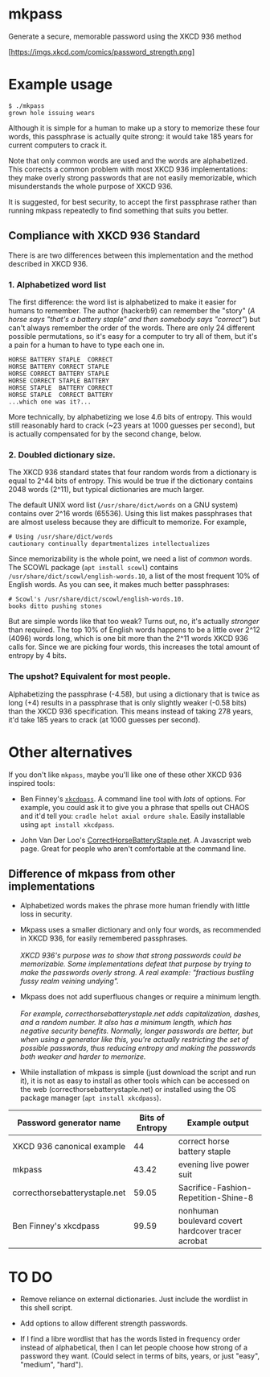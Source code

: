 # mkpass
Generate a secure, memorable password using the XKCD 936 method

[https://imgs.xkcd.com/comics/password_strength.png]

# Example usage

    $ ./mkpass
    grown hole issuing wears

Although it is simple for a human to make up a story to memorize these
four words, this passphrase is actually quite strong: it would take
185 years for current computers to crack it.

Note that only common words are used and the words are alphabetized.
This corrects a common problem with most XKCD 936 implementations:
they make overly strong passwords that are not easily memorizable,
which misunderstands the whole purpose of XKCD 936.

It is suggested, for best security, to accept the first passphrase
rather than running mkpass repeatedly to find something that suits you
better.

## Compliance with XKCD 936 Standard

There is are two differences between this implementation
and the method described in XKCD 936.

### 1. Alphabetized word list

The first difference: the word list is alphabetized to make it easier
for humans to remember. The author (hackerb9) can remember the "story"
(_A horse says "that's a battery staple" and then somebody says
"correct"_) but can't always remember the order of the words. There
are only 24 different possible permutations, so it's easy for a
computer to try all of them, but it's a pain for a human to have to
type each one in.

    HORSE BATTERY STAPLE  CORRECT
    HORSE BATTERY CORRECT STAPLE
    HORSE CORRECT BATTERY STAPLE
    HORSE CORRECT STAPLE BATTERY
    HORSE STAPLE  BATTERY CORRECT
    HORSE STAPLE  CORRECT BATTERY
    ...which one was it?...    

More technically, by alphabetizing we lose 4.6 bits of entropy. This
would still reasonably hard to crack (~23 years at 1000 guesses per
second), but is actually compensated for by the second change, below.

### 2. Doubled dictionary size. 

The XKCD 936 standard states that four random words from a dictionary
is equal to 2^44 bits of entropy. This would be true if the dictionary
contains 2048 words (2^11), but typical dictionaries are much larger.

The default UNIX word list (`/usr/share/dict/words` on a GNU system)
contains over 2^16 words (65536). Using this list makes passphrases
that are almost useless because they are difficult to memorize. For
example,

    # Using /usr/share/dict/words
    cautionary continually departmentalizes intellectualizes

Since memorizability is the whole point, we need a list of _common_
words. The SCOWL package (`apt install scowl`) contains
`/usr/share/dict/scowl/english-words.10`, a list of the most frequent
10% of English words. As you can see, it makes much better
passphrases:

    # Scowl's /usr/share/dict/scowl/english-words.10.
    books ditto pushing stones

But are simple words like that too weak? Turns out, no, it's actually
_stronger_ than required. The top 10% of English words happens to be a
little over 2^12 (4096) words long, which is one bit more than the
2^11 words XKCD 936 calls for. Since we are picking four words, this
increases the total amount of entropy by 4 bits.

### The upshot? Equivalent for most people. 

Alphabetizing the passphrase (-4.58), but using a dictionary that is
twice as long (+4) results in a passphrase that is only slightly
weaker (-0.58 bits) than the XKCD 936 specification. This means instead
of taking 278 years, it'd take 185 years to crack (at 1000 guesses per
second).

# Other alternatives

If you don't like `mkpass`, maybe you'll like one of these other XKCD 936 inspired tools:

* Ben Finney's
  [`xkcdpass`](https://github.com/redacted/XKCD-password-generator). A
  command line tool with *lots* of options. For example, you could ask
  it to give you a phrase that spells out CHAOS and it'd tell you:
  `cradle helot axial ordure shale`. Easily installable using `apt
  install xkcdpass`.

* John Van Der Loo's
  [CorrectHorseBatteryStaple.net](CorrectHorseBatteryStaple.net). A
  Javascript web page. Great for people who aren't comfortable at the
  command line.

## Difference of mkpass from other implementations

* Alphabetized words makes the phrase more human friendly with little
  loss in security.

* Mkpass uses a smaller dictionary and only four words, as recommended
  in XKCD 936, for easily remembered passphrases.</br></br> _XKCD 936's
  purpose was to show that strong passwords could be memorizable. Some
  implementations defeat that purpose by trying to make the passwords
  overly strong. A real example: "fractious bustling fussy realm
  veining undying"._
  
* Mkpass does not add superfluous changes or require a minimum length.</br></br>
  _For example, correcthorsebatterystaple.net adds capitalization,
  dashes, and a random number. It also has a minimum length, which has
  negative security benefits. Normally, longer passwords are better,
  but when using a generator like this, you're actually restricting
  the set of possible passwords, thus reducing entropy and making the
  passwords both weaker *and* harder to memorize._

* While installation of mkpass is simple (just download the script and
  run it), it is not as easy to install as other tools which can be
  accessed on the web (correcthorsebatterystaple.net) or installed
  using the OS package manager (`apt install xkcdpass`).

| Password generator name       | Bits of Entropy | Example output               |
|-------------------------------|-----------------|------------------------------|
| XKCD 936 canonical example	| 44   	  	  | correct horse battery staple |
| mkpass   	     		| 43.42		  | evening live power suit 	 |
| correcthorsebatterystaple.net | 59.05		  | Sacrifice-Fashion-Repetition-Shine-8 |
| Ben Finney's xkcdpass         | 99.59		  | nonhuman boulevard covert hardcover tracer acrobat |


# TO DO

* Remove reliance on external dictionaries. Just include the wordlist
  in this shell script.

* Add options to allow different strength passwords.

* If I find a libre wordlist that has the words listed in frequency
  order instead of alphabetical, then I can let people choose how
  strong of a password they want. (Could select in terms of bits,
  years, or just "easy", "medium", "hard").

